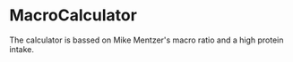 # MacroCalculator

The calculator is bassed on Mike Mentzer's macro ratio and a high protein intake. 
